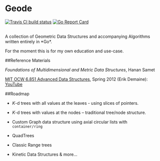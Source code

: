 # Geode

[![Travis CI build status](https://travis-ci.org/benjamin-rood/geode.svg?branch=master)](https://travis-ci.org/benjamin-rood/geode) [![Go Report Card](https://goreportcard.com/badge/github.com/benjamin-rood/geode)](https://goreportcard.com/report/github.com/benjamin-rood/geode)

<br>
A collection of Geometric Data Structures and accompanying Algorithms written entirely in *Go*.

For the moment this is for my own education and use-case.

##Reference Materials 

*Foundations of Multidimensional and Metric Data Structures*, Hanan Samet

[MIT OCW 6.851 Advanced Data Structures](https://ocw.mit.edu/courses/electrical-engineering-and-computer-science/6-851-advanced-data-structures-spring-2012/), Spring 2012 (Erik Demaine): [YouTube](https://www.youtube.com/playlist?list=PLUl4u3cNGP61hsJNdULdudlRL493b-XZf)


##Roadmap

* *K*-d trees with all values at the leaves - using slices of pointers.

* *K*-d trees with values at the nodes – traditional tree/node structure.

* Custom Graph data structure using axial circular lists with `container/ring`

* QuadTrees

* Classic Range trees

* Kinetic Data Structures & more...


